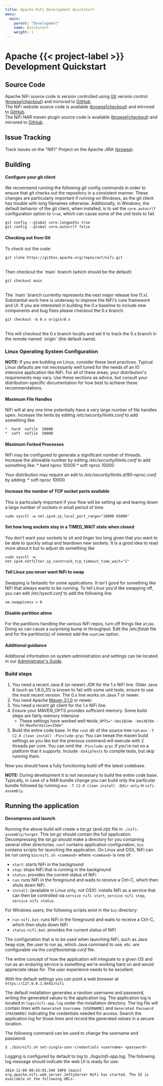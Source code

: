 ```yaml
---
title: Apache NiFi Development Quickstart
menu:
  main:
    parent: "Development"
    name: Quickstart
    weight: 1
---
```


# Apache {{< project-label >}} Development Quickstart

## Source Code

Apache NiFi source code is version controlled using [Git][git] version control ([browse][gitbrowse]|[checkout][gitrepo]) and mirrored to [GitHub][githubrepo].
<br />The NiFi website source code is available ([browse][gitbrowsenifisite]|[checkout][gitreponifisite]) and mirrored to [GitHub][githubreposite].
<br />The NiFi NAR maven plugin source code is available ([browse][gitbrowsenifimaven]|[checkout][gitreponifimaven]) and mirrored to [GitHub][githubrepoplugin].

## Issue Tracking

Track issues on the "NIFI" Project on the Apache JIRA ([browse][jira]).

## Building

#### Configure your git client

We recommend running the following git config commands in order to ensure
that git checks out the repository in a consistent manner. These changes
are particularly important if running on Windows, as the git client has
trouble with long filenames otherwise. Additionally, in Windows, the
default behavior of the git client, when installed, is to set the
`core.autocrlf` configuration option to `true`, which can cause some of
the unit tests to fail.

```
git config --global core.longpaths true
git config --global core.autocrlf false
```

#### Checking out from Git

To check out the code:

```
git clone https://gitbox.apache.org/repos/asf/nifi.git
```
<br/>
Then checkout the `main` branch (which should be the default)

```
git checkout main
```

<br/>
The `main` branch currently represents the next major release line (1.x). Substantial work here is underway to improve the NiFi's core framework and UI. If you are interested in building the 0.x baseline to include new components and bug fixes please checkout the 0.x branch.
<br/>

```
git checkout -b 0.x origin/0.x
```

<br/>
This will checkout the 0.x branch locally and set it to track the 0.x branch in the remote named `origin` (the default name).
<br/>

### Linux Operating System Configuration

**NOTE:** If you are building on Linux, consider these best practices. Typical Linux defaults are not necessarily well tuned for the needs of an IO intensive application like NiFi.
For all of these areas, your distribution's requirements may vary.  Use these sections as advice, but consult your distribution-specific documentation for how best to achieve these recommendations.


#### Maximum File Handles

NiFi will at any one time potentially have a very large number of file handles open.  Increase the limits by
editing _/etc/security/limits.conf_ to add something like:

    *  hard  nofile  50000
    *  soft  nofile  50000

#### Maximum Forked Processes

NiFi may be configured to generate a significant number of threads.  Increase the allowable number by editing _/etc/security/limits.conf_ to add something like:
    *  hard  nproc  10000
    *  soft  nproc  10000

Your distribution may require an edit to _/etc/security/limits.d/90-nproc.conf_ by adding:
    *  soft  nproc  10000

#### Increase the number of TCP socket ports available
This is particularly important if your flow will be setting up and tearing down a large number of sockets in small period of time.

    sudo sysctl -w net.ipv4.ip_local_port_range="10000 65000"

#### Set how long sockets stay in a TIMED_WAIT state when closed
You don't want your sockets to sit and linger too long given that you want to be able to quickly setup and teardown new sockets.  It is a good idea to read more about
it but to adjust do something like

    sudo sysctl -w net.ipv4.netfilter.ip_conntrack_tcp_timeout_time_wait="1"


#### Tell Linux you never want NiFi to swap
Swapping is fantastic for some applications.  It isn't good for something like
NiFi that always wants to be running.  To tell Linux you'd like swapping off, you
can edit _/etc/sysctl.conf_ to add the following line

    vm.swappiness = 0

#### Disable partition atime
For the partitions handling the various NiFi repos, turn off things like `atime`.
Doing so can cause a surprising bump in throughput.  Edit the _/etc/fstab_ file
and for the partition(s) of interest add the `noatime` option.

#### Additional guidance
Additional information on system administration and settings can be located in our [Administrator's Guide][adminguide].

### Build steps

1. You need a recent Java 8 (or newer) JDK for the 1.x NiFi line. Older Java 8 (such as 1.8.0_31) is known to fail with some unit tests, ensure to use the most recent version.  The 0.x line works on Java 7 or newer.
2. You need Apache [Maven 3.1.0][maven] or newer.
3. You need a recent git client for the 1.x NiFi line.
4. Ensure your MAVEN_OPTS provides sufficient memory.  Some build steps are fairly memory intensive
    - These settings have worked well `MAVEN_OPTS="-Xms1024m -Xmx3076m -XX:MaxPermSize=256m"`
5. Build the entire code base.  In the `root` dir of the source tree run `mvn -T C2.0 clean install -Pinclude-grpc`
   You can tweak the maven build settings as you like but the previous command will execute with 2 threads per core.
   You can omit the `-Pinclude-grpc` if you're not on a platform that it supports.
   Include `-DskipTests` to compile tests, but skip running them.

Now you should have a fully functioning build off the latest codebase.

**NOTE:**  During development it is not necessary to build the entire code base. Typically, in case of a NAR bundle change you can build only the particular bundle followed by running `mvn -T C2.0 clean install -Ddir-only` in `nifi-assembly`.

## Running the application

#### Decompress and launch

Running the above build will create a _tar.gz_ (and _zip_) file in `./nifi-assembly/target`. This _tar.gz_ should
contain the full application. Decompressing the _tar.gz_ should make a directory for you containing several other
directories. `conf` contains application configuration, `bin` contains scripts
for launching the application. On Linux and OSX, NiFi can be run using `bin/nifi.sh <command>` where
`<command>` is one of:

+ `start`: starts NiFi in the background
+ `stop`: stops NiFi that is running in the background
+ `status`: provides the current status of NiFi
+ `run`: runs NiFi in the foreground and waits to receive a Ctrl-C, which then shuts down NiFi.
+ `install`: (available in Linux only, not OSX): installs NiFi as a service that can then be controlled
via `service nifi start`, `service nifi stop`, `service nifi status`.


For Windows users, the following scripts exist in the `bin` directory:

+ `run-nifi.bat`: runs NiFi in the foreground and waits to receive a Ctrl-C, which then shuts down NiFi
+ `status-nifi.bat`: provides the current status of NiFi

The configuration that is to be used when launching NiFi, such as Java heap size, the user
to run as, which Java command to use, etc. are configurable via the _conf/bootstrap.conf_ file.

The entire concept of how the application will integrate to a given OS and run as an
enduring service is something we're working hard on and would appreciate ideas for.  The user experience needs to
be excellent.

With the default settings you can point a web browser at `https://127.0.0.1:8443/nifi`

The default installation generates a random username and password, writing the generated values to the application log. The application log is located in `logs/nifi-app.log` under the installation directory. The log file will contain lines with `Generated Username [USERNAME]` and `Generated Password [PASSWORD]` indicating the credentials needed for access. Search the application log for those lines and record the generated values in a secure location.

The following command can be used to change the username and password:

    $ ./bin/nifi.sh set-single-user-credentials <username> <password>

Logging is configured by default to log to _./logs/nifi-app.log_. The following log message should indicate the web UI
is ready for use:

    2014-12-09 00:42:03,540 INFO [main] org.apache.nifi.web.server.JettyServer NiFi has started. The UI is available at the following URLs:

[adminguide]: https://nifi.apache.org/docs/nifi-docs/html/administration-guide.html
[maven]: https://maven.apache.org/
[jira]: https://issues.apache.org/jira/browse/NIFI
[git]: https://git-scm.com/
[gitbrowse]: https://gitbox.apache.org/repos/asf?p=nifi.git;a=summary
[gitbrowsenifisite]: https://gitbox.apache.org/repos/asf?p=nifi-site.git;a=summary
[gitbrowsenifimaven]: https://gitbox.apache.org/repos/asf?p=nifi-maven.git;a=summary
[gitrepo]: https://gitbox.apache.org/repos/asf/nifi.git
[gitreponifisite]: https://gitbox.apache.org/repos/asf/nifi-site.git
[gitreponifimaven]: https://gitbox.apache.org/repos/asf/nifi-maven.git
[githubrepo]: https://github.com/apache/nifi
[githubreposite]: https://github.com/apache/nifi-site
[githubrepoplugin]: https://github.com/apache/nifi-maven
